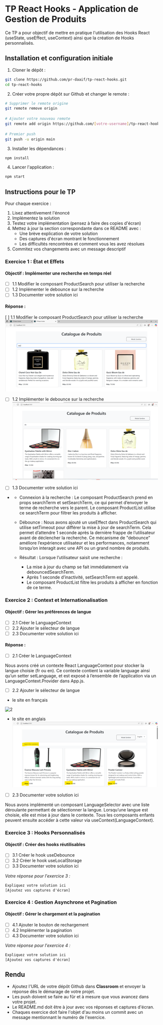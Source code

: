 # TP React Hooks - Application de Gestion de Produits

Ce TP a pour objectif de mettre en pratique l'utilisation des Hooks React (useState, useEffect, useContext) ainsi que la création de Hooks personnalisés.

## Installation et configuration initiale

1. Cloner le dépôt :
```bash
git clone https://github.com/pr-daaif/tp-react-hooks.git
cd tp-react-hooks
```

2. Créer votre propre dépôt sur Github et changer le remote :
```bash
# Supprimer le remote origine
git remote remove origin

# Ajouter votre nouveau remote
git remote add origin https://github.com/[votre-username]/tp-react-hooks.git

# Premier push
git push -u origin main
```

3. Installer les dépendances :
```bash
npm install
```

4. Lancer l'application :
```bash
npm start
```

## Instructions pour le TP

Pour chaque exercice :
1. Lisez attentivement l'énoncé
2. Implémentez la solution
3. Testez votre implémentation (pensez à faire des copies d'écran)
4. Mettez à jour la section correspondante dans ce README avec :
   - Une brève explication de votre solution
   - Des captures d'écran montrant le fonctionnement
   - Les difficultés rencontrées et comment vous les avez résolues
5. Commitez vos changements avec un message descriptif

### Exercice 1 : État et Effets 
#### Objectif : Implémenter une recherche en temps réel

- [ ] 1.1 Modifier le composant ProductSearch pour utiliser la recherche
- [ ] 1.2 Implémenter le debounce sur la recherche
- [ ] 1.3 Documenter votre solution ici

#### Réponse :

 [ ] 1.1 Modifier le composant ProductSearch pour utiliser la recherche
![1](captures/search.png)

- [ ] 1.2 Implémenter le debounce sur la recherche
![2](captures/Debounce.png)

- [ ] 1.3 Documenter votre solution ici

-  - Connexion à la recherche :
Le composant ProductSearch prend en props searchTerm et setSearchTerm, ce qui permet d’envoyer le terme de recherche vers le parent. Le composant ProductList utilise ce searchTerm pour filtrer les produits à afficher.

   - Débounce :
Nous avons ajouté un useEffect dans ProductSearch qui utilise setTimeout pour différer la mise à jour de searchTerm. Cela permet d’attendre 1 seconde après la dernière frappe de l’utilisateur avant de déclencher la recherche. Ce mécanisme de "debounce" améliore l’expérience utilisateur et les performances, notamment lorsqu’on interagit avec une API ou un grand nombre de produits.

   - Résultat :
Lorsque l’utilisateur saisit une recherche :
      - La mise à jour du champ se fait immédiatement via debouncedSearchTerm.
      - Après 1 seconde d’inactivité, setSearchTerm est appelé.
      - Le composant ProductList filtre les produits à afficher en fonction de ce terme.



### Exercice 2 : Context et Internationalisation
#### Objectif : Gérer les préférences de langue

- [ ] 2.1 Créer le LanguageContext
- [ ] 2.2 Ajouter le sélecteur de langue
- [ ] 2.3 Documenter votre solution ici

#### Réponse :

- [ ] 2.1 Créer le LanguageContext

Nous avons créé un contexte React LanguageContext pour stocker la langue choisie (fr ou en). Ce contexte contient la variable language ainsi qu’un setter setLanguage, et est exposé à l’ensemble de l’application via un LanguageContext.Provider dans App.js.

- [ ] 2.2 Ajouter le sélecteur de langue

- le site en français

![2](captures/version_français.png)

- le site en anglais
![2](captures/version_anglais.png)

- [ ] 2.3 Documenter votre solution ici

Nous avons implémenté un composant LanguageSelector avec une liste déroulante permettant de sélectionner la langue. Lorsqu’une langue est choisie, elle est mise à jour dans le contexte. Tous les composants enfants peuvent ensuite accéder à cette valeur via useContext(LanguageContext).


### Exercice 3 : Hooks Personnalisés
#### Objectif : Créer des hooks réutilisables

- [ ] 3.1 Créer le hook useDebounce
- [ ] 3.2 Créer le hook useLocalStorage
- [ ] 3.3 Documenter votre solution ici

_Votre réponse pour l'exercice 3 :_
```
Expliquez votre solution ici
[Ajoutez vos captures d'écran]
```

### Exercice 4 : Gestion Asynchrone et Pagination
#### Objectif : Gérer le chargement et la pagination

- [ ] 4.1 Ajouter le bouton de rechargement
- [ ] 4.2 Implémenter la pagination
- [ ] 4.3 Documenter votre solution ici

_Votre réponse pour l'exercice 4 :_
```
Expliquez votre solution ici
[Ajoutez vos captures d'écran]
```

## Rendu

- Ajoutez l'URL de votre dépôt Github dans  **Classroom** et envoyer la réponse dès le démarage de votre projet.
- Les push doivent se faire au fûr et à mesure que vous avancez dans votre projet.
- Le README.md doit être à jour avec vos réponses et captures d'écran. 
- Chaques exercice doit faire l'objet d'au moins un commit avec un message mentionnant le numéro de l'exercice.